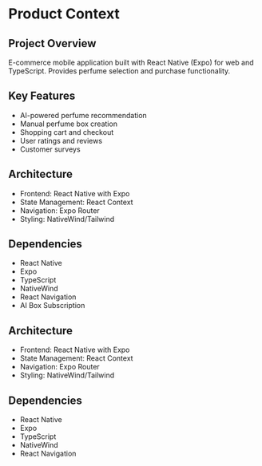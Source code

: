 # Product Context

## Project Overview
E-commerce mobile application built with React Native (Expo) for web and TypeScript. Provides perfume selection and purchase functionality.

## Key Features
- AI-powered perfume recommendation
- Manual perfume box creation
- Shopping cart and checkout
- User ratings and reviews
- Customer surveys

## Architecture
- Frontend: React Native with Expo
- State Management: React Context
- Navigation: Expo Router
- Styling: NativeWind/Tailwind

## Dependencies
- React Native
- Expo
- TypeScript
- NativeWind
- React Navigation
- AI Box Subscription

## Architecture
- Frontend: React Native with Expo
- State Management: React Context
- Navigation: Expo Router
- Styling: NativeWind/Tailwind

## Dependencies
- React Native
- Expo
- TypeScript
- NativeWind
- React Navigation